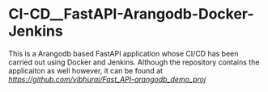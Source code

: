 # CI-CD__FastAPI-Arangodb-Docker-Jenkins

This is a Arangodb based FastAPI application whose CI/CD has been carried out using Docker and Jenkins. Although the repository contains the applicaiton as well however, it can be found at *https://github.com/vibhurai/Fast_API-arangodb_demo_proj*
